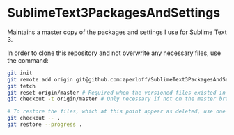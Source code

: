# SublimeText3PackagesAndSettings
Maintains a master copy of the packages and settings I use for Sublime Text 3.

In order to clone this repository and not overwrite any necessary files, use the command:
```bash
git init
git remote add origin git@github.com:aperloff/SublimeText3PackagesAndSettings.git
git fetch
git reset origin/master # Required when the versioned files existed in path before "git init" of this repo.
git checkout -t origin/master # Only necessary if not on the master branch

# To restore the files, which at this point appear as deleted, use one of the two commands below
git checkout -- .
git restore --progress .
```
